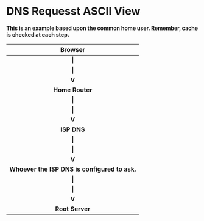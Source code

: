 # **DNS Requesst ASCII View**

**This is an example based upon the common home user. Remember, cache is checked at each step.**

| **Browser** |
| :---: |
| **\|** |
| **\|** |
| **V** |
| **Home Router** |
| **\|** |
| **\|** |
| **V** |
| **ISP DNS** |
| **\|** |
| **\|** |
| **V** |
| **Whoever the ISP DNS is configured to ask.** |
| **\|** |
| **\|** |
| **V** |
| **Root Server** |



